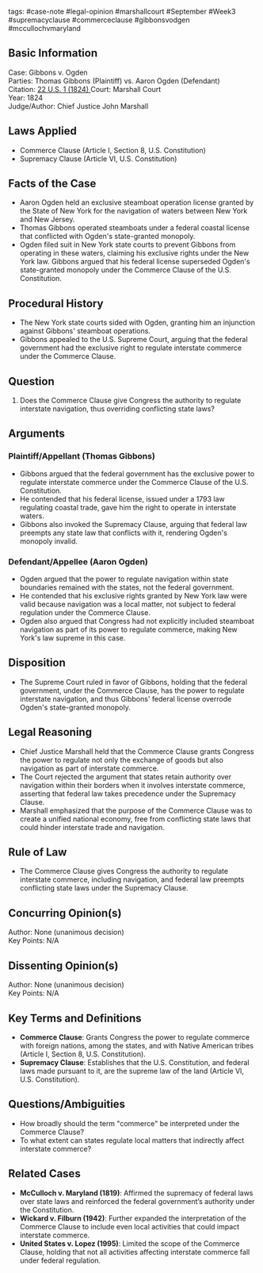 tags: #case-note #legal-opinion #marshallcourt  #September  #Week3 #supremacyclause #commerceclause #gibbonsvodgen #mccullochvmaryland  
## Basic Information

Case: Gibbons v. Ogden  
Parties: Thomas Gibbons (Plaintiff) vs. Aaron Ogden (Defendant)  
Citation: [22 U.S. 1 (1824) ](https://www.archives.gov/milestone-documents/gibbons-v-ogden) 
Court: Marshall Court  
Year: 1824  
Judge/Author: Chief Justice John Marshall  

## Laws Applied

- Commerce Clause (Article I, Section 8, U.S. Constitution)  
- Supremacy Clause (Article VI, U.S. Constitution)  

## Facts of the Case

- Aaron Ogden held an exclusive steamboat operation license granted by the State of New York for the navigation of waters between New York and New Jersey.  
- Thomas Gibbons operated steamboats under a federal coastal license that conflicted with Ogden's state-granted monopoly.  
- Ogden filed suit in New York state courts to prevent Gibbons from operating in these waters, claiming his exclusive rights under the New York law. Gibbons argued that his federal license superseded Ogden's state-granted monopoly under the Commerce Clause of the U.S. Constitution.

## Procedural History

- The New York state courts sided with Ogden, granting him an injunction against Gibbons' steamboat operations.
- Gibbons appealed to the U.S. Supreme Court, arguing that the federal government had the exclusive right to regulate interstate commerce under the Commerce Clause.

## Question 

1. Does the Commerce Clause give Congress the authority to regulate interstate navigation, thus overriding conflicting state laws?

## Arguments

### Plaintiff/Appellant (Thomas Gibbons)

- Gibbons argued that the federal government has the exclusive power to regulate interstate commerce under the Commerce Clause of the U.S. Constitution.
- He contended that his federal license, issued under a 1793 law regulating coastal trade, gave him the right to operate in interstate waters.
- Gibbons also invoked the Supremacy Clause, arguing that federal law preempts any state law that conflicts with it, rendering Ogden's monopoly invalid.

### Defendant/Appellee (Aaron Ogden)

- Ogden argued that the power to regulate navigation within state boundaries remained with the states, not the federal government.
- He contended that his exclusive rights granted by New York law were valid because navigation was a local matter, not subject to federal regulation under the Commerce Clause.
- Ogden also argued that Congress had not explicitly included steamboat navigation as part of its power to regulate commerce, making New York's law supreme in this case.

## Disposition

- The Supreme Court ruled in favor of Gibbons, holding that the federal government, under the Commerce Clause, has the power to regulate interstate navigation, and thus Gibbons' federal license overrode Ogden's state-granted monopoly.

## Legal Reasoning

- Chief Justice Marshall held that the Commerce Clause grants Congress the power to regulate not only the exchange of goods but also navigation as part of interstate commerce.  
- The Court rejected the argument that states retain authority over navigation within their borders when it involves interstate commerce, asserting that federal law takes precedence under the Supremacy Clause.  
- Marshall emphasized that the purpose of the Commerce Clause was to create a unified national economy, free from conflicting state laws that could hinder interstate trade and navigation.

## Rule of Law

- The Commerce Clause gives Congress the authority to regulate interstate commerce, including navigation, and federal law preempts conflicting state laws under the Supremacy Clause.

## Concurring Opinion(s)

Author: None (unanimous decision)  
Key Points: N/A  

## Dissenting Opinion(s)

Author: None (unanimous decision)  
Key Points: N/A  

## Key Terms and Definitions

- **Commerce Clause**: Grants Congress the power to regulate commerce with foreign nations, among the states, and with Native American tribes (Article I, Section 8, U.S. Constitution).
- **Supremacy Clause**: Establishes that the U.S. Constitution, and federal laws made pursuant to it, are the supreme law of the land (Article VI, U.S. Constitution).

## Questions/Ambiguities

- How broadly should the term "commerce" be interpreted under the Commerce Clause?  
- To what extent can states regulate local matters that indirectly affect interstate commerce?

## Related Cases  

- **McCulloch v. Maryland (1819)**: Affirmed the supremacy of federal laws over state laws and reinforced the federal government’s authority under the Constitution.  
- **Wickard v. Filburn (1942)**: Further expanded the interpretation of the Commerce Clause to include even local activities that could impact interstate commerce.  
- **United States v. Lopez (1995)**: Limited the scope of the Commerce Clause, holding that not all activities affecting interstate commerce fall under federal regulation.
